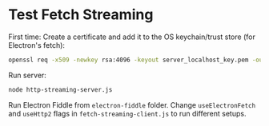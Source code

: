 # Test Fetch Streaming

First time: Create a certificate and add it to the OS keychain/trust store (for Electron's fetch):
```sh
openssl req -x509 -newkey rsa:4096 -keyout server_localhost_key.pem -out server_localhost_crt.pem -days 365 -nodes -subj /CN=localhost -addext "subjectAltName=DNS:localhost"
```

Run server:
```sh
node http-streaming-server.js
```

Run Electron Fiddle from `electron-fiddle` folder. Change `useElectronFetch` and `useHttp2` flags in `fetch-streaming-client.js` to run different setups.
